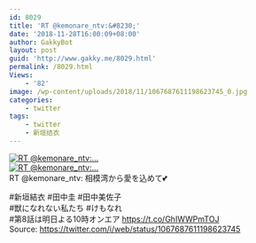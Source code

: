 ```yaml
---
id: 8029
title: 'RT @kemonare_ntv:&#8230;'
date: '2018-11-28T16:00:09+08:00'
author: GakkyBot
layout: post
guid: 'http://www.gakky.me/8029.html'
permalink: /8029.html
Views:
    - '82'
image: /wp-content/uploads/2018/11/1067687611198623745_0.jpg
categories:
    - twitter
tags:
    - twitter
    - 新垣结衣
---
```


[![RT @kemonare_ntv:...](http://www.yui-aragaki.org/wp-content/uploads/2018/11/1067687611198623745_0.jpg)](http://www.yui-aragaki.org/wp-content/uploads/2018/11/1067687611198623745_0.jpg)  
[![RT @kemonare_ntv:...](http://www.yui-aragaki.org/wp-content/uploads/2018/11/1067687611198623745_1.jpg)](http://www.yui-aragaki.org/wp-content/uploads/2018/11/1067687611198623745_1.jpg)  
RT @kemonare\_ntv: 相模湾から愛を込めて💕

\#新垣結衣 #田中圭 #田中美佐子  
\#獣になれない私たち #けもなれ  
\#第8話は明日よる10時オンエア https://t.co/GhIWWPmTOJ  
Source: <https://twitter.com/i/web/status/1067687611198623745>